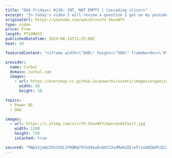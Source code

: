 ```yaml
---
title: "DAX Fridays! #138: INT, NOT EMPTY | Cascading slicers"
excerpt: "In today's video I will review a question I got on my youtube comments: How do I do cascading slicers in Power BI? Happy Friday!! #curbal #dax #daxfridays #powerbi  Links mentioned in the video: SQLBI 1: https://www.sqlbi.com/articles/syncing-slicers-in-power-bi/  SQLBI 2: https://www.sqlbi.com/articles/check-empty-table-condition-with-dax/"
originalUrl: https://youtube.com/watch?v=cYV-IkxvWfY
type: video
price: Free
length: PT10M45S
publishedDateTime: 2019-08-15T11:25:08Z
heat: 50

featuredContent: "<iframe width=\"800\" height=\"500\" frameborder=\"0\" src=\"https://www.youtube.com/embed/cYV-IkxvWfY\" allow=\"accelerometer; autoplay; encrypted-media; gyroscope; picture-in-picture\" allowfullscreen></iframe>"

provider:
  name: Curbal
  domain: curbal.com
  images:
    - url: https://everyday-cc.github.io/powerbi/assets/images/organizations/curbal.com-50x50.jpg
      width: 50
      height: 50

topics:
  - Power BI
  - DAX

images:
  - url: https://i.ytimg.com/vi/cYV-IkxvWfY/maxresdefault.jpg
    width: 1280
    height: 720
    isCached: true

secured: "PWp1XjoWzZ5hJtDLSYNQMq7XCkG81wDcAXC53sdMwKaIEleTrsuU0Z8dPzQJ25Ev1DPZlrW8YWMlRxwPYzfeoKaNpgP3+BBjywIUgvKGCXGO/U1zQkETjg0WhAbQOLJghd7sLMq/5K3u6fFSUKc/95iOEq98yayGysK1uASq55Y2S8OLM8BnrrdW70QF9q8G65MzK37YrcAcR9NrMuFWFs9zOgUFpojGoPV0VGukXcg9xkjtQ9hmR9V5uEXFY7pn8BR+bAJGS8ouXEqfxETm38qi9umADJ208i/mkMZsuze37e+0U7uiYp2oYieVD5rCKEW958t89QHOji/W3IsA48LcgApKMf9wt+lwh1TIZF//LaQUqQVorrA8MGbkzxrbWermlv1aUknGr4ALqQRSwTx3VKn/Z9a8HQBNy/l82nI=;cMa7sQRiAyrhzLrLZkZ5+w=="
---
```


